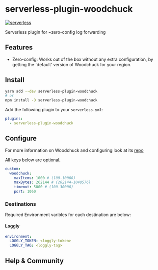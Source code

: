 # serverless-plugin-woodchuck
[![serverless](http://public.serverless.com/badges/v3.svg)](http://www.serverless.com)

Serverless plugin for ~zero-config log forwarding

## Features

* Zero-config: Works out of the box without any extra configuration, by getting the 'default' version of Woodchuck for your region.

## Install

```sh
yarn add --dev serverless-plugin-woodchuck
# or
npm install -D serverless-plugin-woodchuck
```

Add the following plugin to your `serverless.yml`:

```yaml
plugins:
  - serverless-plugin-woodchuck
```

## Configure

For more information on Woodchuck and configuring look at its [repo](https://www.github.com/klaatu01/woodchuck)

All keys below are optional. 
```yaml
custom:
  woodchuck:
    maxItems: 1000 # (100-10000)
    maxBytes: 262144 # (262144-1048576)
    timeout: 5000 # (100-30000)
    port: 1060
```

### Destinations

Required Environment varibles for each destination are below:

#### Loggly

```yaml
environment:
  LOGGLY_TOKEN: <loggly-token>
  LOGGLY_TAG: <loggly-tag>
```

## Help & Community

